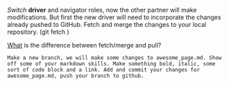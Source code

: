 *Switch* **driver** and navigator roles, now the other partner will make modifications. But first the new driver will need to incorporate the changes already pushed to GitHub. Fetch and merge the changes to your local repository. (git fetch )

[What](http://google.com) is the difference between fetch/merge and pull?

    Make a new branch, we will make some changes to awesome_page.md. Show off some of your markdown skills. Make something bold, italic, some sort of code block and a link. Add and commit your changes for awesome_page.md, push your branch to github.

